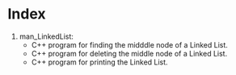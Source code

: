 # Index

1. man_LinkedList:
    - C++ program for finding the midddle node of a Linked List.
    - C++ program for deleting the middle node of a Linked List.
    - C++ program for printing the Linked List.
